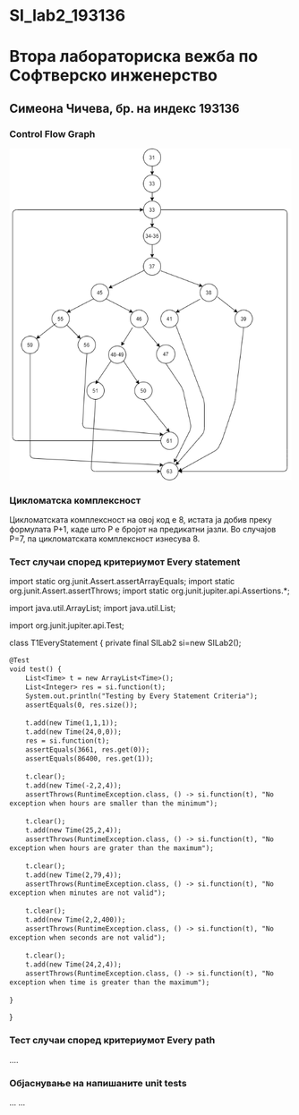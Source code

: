 # SI_lab2_193136
# Втора лабораториска вежба по Софтверско инженерство

## Симеона Чичева, бр. на индекс 193136

###  Control Flow Graph

![Control Flow Graph](CFG1.png)

### Цикломатска комплексност

Цикломатската комплексност на овој код е 8, истата ја добив преку формулата P+1, каде што P е бројот на предикатни јазли. Во случајoв P=7, па цикломатската комплексност изнесува 8.

### Тест случаи според критериумот  Every statement 

import static org.junit.Assert.assertArrayEquals;
import static org.junit.Assert.assertThrows;
import static org.junit.jupiter.api.Assertions.*;

import java.util.ArrayList;
import java.util.List;

import org.junit.jupiter.api.Test;

class T1EveryStatement {
	private final SILab2 si=new SILab2();
	
	@Test
	void test() {
		List<Time> t = new ArrayList<Time>();
		List<Integer> res = si.function(t);
		System.out.println("Testing by Every Statement Criteria");
		assertEquals(0, res.size());
		
		t.add(new Time(1,1,1));
		t.add(new Time(24,0,0));
		res = si.function(t);
		assertEquals(3661, res.get(0));
		assertEquals(86400, res.get(1));
		
		t.clear();
		t.add(new Time(-2,2,4));
		assertThrows(RuntimeException.class, () -> si.function(t), "No exception when hours are smaller than the minimum");
		
		t.clear();
		t.add(new Time(25,2,4));
		assertThrows(RuntimeException.class, () -> si.function(t), "No exception when hours are grater than the maximum");

		t.clear();
		t.add(new Time(2,79,4));
		assertThrows(RuntimeException.class, () -> si.function(t), "No exception when minutes are not valid");

		t.clear();
		t.add(new Time(2,2,400));
		assertThrows(RuntimeException.class, () -> si.function(t), "No exception when seconds are not valid");

		t.clear();
		t.add(new Time(24,2,4));
		assertThrows(RuntimeException.class, () -> si.function(t), "No exception when time is greater than the maximum");

	}
	
	

}

### Тест случаи според критериумот Every path

.... 

### Објаснување на напишаните unit tests

...
...
